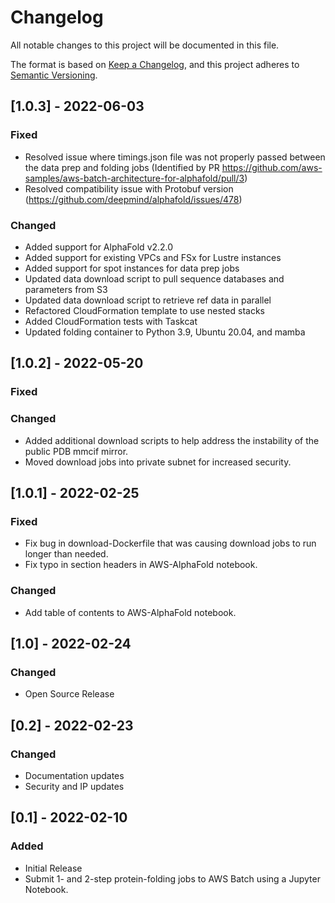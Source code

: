 # Changelog

All notable changes to this project will be documented in this file.

The format is based on [Keep a Changelog](https://keepachangelog.com/en/1.0.0/),
and this project adheres to [Semantic Versioning](https://semver.org/spec/v2.0.0.html).

## [1.0.3] - 2022-06-03

### Fixed
- Resolved issue where timings.json file was not properly passed between the data prep and folding jobs (Identified by PR https://github.com/aws-samples/aws-batch-architecture-for-alphafold/pull/3)
- Resolved compatibility issue with Protobuf version (https://github.com/deepmind/alphafold/issues/478)

### Changed

- Added support for AlphaFold v2.2.0
- Added support for existing VPCs and FSx for Lustre instances
- Added support for spot instances for data prep jobs
- Updated data download script to pull sequence databases and parameters from S3
- Updated data download script to retrieve ref data in parallel
- Refactored CloudFormation template to use nested stacks
- Added CloudFormation tests with Taskcat
- Updated folding container to Python 3.9, Ubuntu 20.04, and mamba

## [1.0.2] - 2022-05-20

### Fixed

### Changed

- Added additional download scripts to help address the instability of the public PDB mmcif mirror.
- Moved download jobs into private subnet for increased security.

## [1.0.1] - 2022-02-25

### Fixed

- Fix bug in download-Dockerfile that was causing download jobs to run longer than needed.
- Fix typo in section headers in AWS-AlphaFold notebook.

### Changed

- Add table of contents to AWS-AlphaFold notebook.

## [1.0] - 2022-02-24

### Changed

- Open Source Release

## [0.2] - 2022-02-23

### Changed

- Documentation updates
- Security and IP updates

## [0.1] - 2022-02-10

### Added

- Initial Release
- Submit 1- and 2-step protein-folding jobs to AWS Batch using a Jupyter Notebook.
